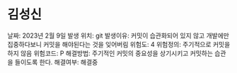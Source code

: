 # 김성신

날짜: 2023년 2월 9일
발생 위치: git
발생이유: 커밋이 습관화되어 있지 않고 개발에만 집중하다보니 커밋을 해야된다는 것을 잊어버림
위험도: 4
위험정의: 주기적으로 커밋을 하지 않음
위험코드: P
해결방법: 주기적인 커밋의 중요성을 상기시키고 커밋하는 습관을 들이도록 한다. 
해결여부: 해결중